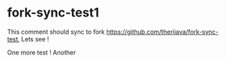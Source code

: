 # fork-sync-test1

This comment should sync to fork https://github.com/therijava/fork-sync-test, Lets see !

One more test !
Another
